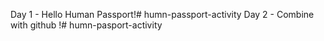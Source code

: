 Day 1 - Hello Human Passport!# humn-passport-activity
Day 2 - Combine with github !# humn-pasport-activity
